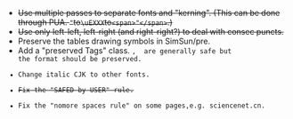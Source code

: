 * ~~Use multiple passes to separate fonts and "kerning". (This can be done through PUA.  `"`to`\uEXXX`to`<span>"</span>`.)~~
* ~~Use only left-left, left-right (and right-right?) to deal with consec puncts.~~
* Preserve the tables drawing symbols in SimSun/pre.
* Add a "preserved Tags" class. <code>, <tt> are generally safe but the format should be preserved.
* Change italic CJK to other fonts.
* ~~Fix the "SAFED by USER" rule.~~
* Fix the "nomore spaces rule" on some pages,e.g. sciencenet.cn.
